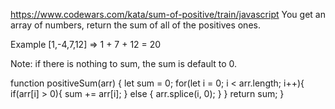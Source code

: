 https://www.codewars.com/kata/sum-of-positive/train/javascript
You get an array of numbers, return the sum of all of the positives ones.

Example [1,-4,7,12] => 1 + 7 + 12 = 20

Note: if there is nothing to sum, the sum is default to 0.

function positiveSum(arr) {
  let sum = 0;
  for(let i = 0; i < arr.length; i++){
    if(arr[i] > 0){
      sum += arr[i];
    } else {
      arr.splice(i, 0);
      }
  }
  return sum;
}